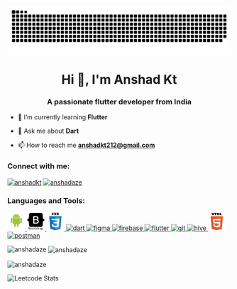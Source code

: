 <div align="center">
<img src="https://raw.githubusercontent.com/platane/snk/output/github-contribution-grid-snake.svg" align="center" style="width: 100%" />
</div>
<h1 align="center">Hi 👋, I'm Anshad Kt</h1>
<h3 align="center">A passionate flutter developer from India</h3>

- 🌱 I’m currently learning **Flutter**

- 💬 Ask me about **Dart**

- 📫 How to reach me **anshadkt212@gmail.com**

<h3 align="left">Connect with me:</h3>
<p align="left">
<a href="https://linkedin.com/in/anshadkt" target="blank"><img align="center" src="https://raw.githubusercontent.com/rahuldkjain/github-profile-readme-generator/master/src/images/icons/Social/linked-in-alt.svg" alt="anshadkt" height="30" width="40" /></a>
<a href="https://www.leetcode.com/anshadaze" target="blank"><img align="center" src="https://raw.githubusercontent.com/rahuldkjain/github-profile-readme-generator/master/src/images/icons/Social/leet-code.svg" alt="anshadaze" height="30" width="40" /></a>
</p>

<h3 align="left">Languages and Tools:</h3>
<p align="left"> <a href="https://developer.android.com" target="_blank" rel="noreferrer"> <img src="https://raw.githubusercontent.com/devicons/devicon/master/icons/android/android-original-wordmark.svg" alt="android" width="40" height="40"/> </a> <a href="https://getbootstrap.com" target="_blank" rel="noreferrer"> <img src="https://raw.githubusercontent.com/devicons/devicon/master/icons/bootstrap/bootstrap-plain-wordmark.svg" alt="bootstrap" width="40" height="40"/> </a> <a href="https://www.w3schools.com/css/" target="_blank" rel="noreferrer"> <img src="https://raw.githubusercontent.com/devicons/devicon/master/icons/css3/css3-original-wordmark.svg" alt="css3" width="40" height="40"/> </a> <a href="https://dart.dev" target="_blank" rel="noreferrer"> <img src="https://www.vectorlogo.zone/logos/dartlang/dartlang-icon.svg" alt="dart" width="40" height="40"/> </a> <a href="https://www.figma.com/" target="_blank" rel="noreferrer"> <img src="https://www.vectorlogo.zone/logos/figma/figma-icon.svg" alt="figma" width="40" height="40"/> </a> <a href="https://firebase.google.com/" target="_blank" rel="noreferrer"> <img src="https://www.vectorlogo.zone/logos/firebase/firebase-icon.svg" alt="firebase" width="40" height="40"/> </a> <a href="https://flutter.dev" target="_blank" rel="noreferrer"> <img src="https://www.vectorlogo.zone/logos/flutterio/flutterio-icon.svg" alt="flutter" width="40" height="40"/> </a> <a href="https://git-scm.com/" target="_blank" rel="noreferrer"> <img src="https://www.vectorlogo.zone/logos/git-scm/git-scm-icon.svg" alt="git" width="40" height="40"/> </a> <a href="https://hive.apache.org/" target="_blank" rel="noreferrer"> <img src="https://www.vectorlogo.zone/logos/apache_hive/apache_hive-icon.svg" alt="hive" width="40" height="40"/> </a> <a href="https://www.w3.org/html/" target="_blank" rel="noreferrer"> <img src="https://raw.githubusercontent.com/devicons/devicon/master/icons/html5/html5-original-wordmark.svg" alt="html5" width="40" height="40"/> </a> <a href="https://postman.com" target="_blank" rel="noreferrer"> <img src="https://www.vectorlogo.zone/logos/getpostman/getpostman-icon.svg" alt="postman" width="40" height="40"/> </a> </p>

<p>
<img align="left" src="https://github-readme-stats.vercel.app/api/top-langs?username=anshadaze&show_icons=true&locale=en&layout=compact" alt="anshadaze" />
</p>

<p>
&nbsp;<img align="center" src="https://github-readme-stats.vercel.app/api?username=anshadaze&show_icons=true&locale=en" alt="anshadaze" />
</p>

<p>
<img align="center" src="https://github-readme-streak-stats.herokuapp.com/?user=anshadaze&" alt="anshadaze" />
</p>


![Leetcode Stats](https://leetcard.jacoblin.cool/anshadaze?theme=dark)
